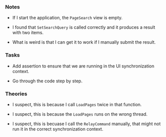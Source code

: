 ### Notes

-	If I start the application, the `PageSearch` view is empty.

-	I found that `SetSearchQuery` is called correctly and it produces a result with two items.

-	What is weird is that I can get it to work if I manually submit the result.

### Tasks

-	Add assertion to ensure that we are running in the UI synchronization context.

-	Go through the code step by step.

### Theories

-	I suspect, this is because I call `LoadPages` twice in that function.

-	I suspect, this is because the `LoadPages` runs on the wrong thread.

-	I suspect, this is becuase I call the `RelayCommand` manually, that might not run it in the correct
	synchronization context.
